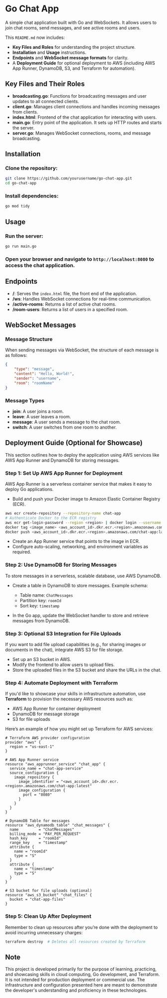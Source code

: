 # Go Chat App

A simple chat application built with Go and WebSockets. It allows users to join chat rooms, send messages, and see active rooms and users.

This `README.md` now includes:

- **Key Files and Roles** for understanding the project structure.
- **Installation** and **Usage** instructions.
- **Endpoints** and **WebSocket message formats** for clarity.
- A **Deployment Guide** for optional deployment to AWS (including AWS App Runner, DynamoDB, S3, and Terraform for automation).


## Key Files and Their Roles

- **broadcasting.go**: Functions for broadcasting messages and user updates to all connected clients.
- **client.go**: Manages client connections and handles incoming messages from clients.
- **index.html**: Frontend of the chat application for interacting with users.
- **main.go**: Entry point of the application. It sets up HTTP routes and starts the server.
- **server.go**: Manages WebSocket connections, rooms, and message broadcasting.

## Installation

### Clone the repository:

```bash
git clone https://github.com/yourusername/go-chat-app.git
cd go-chat-app
```

### Install dependencies:

```bash
go mod tidy
```

## Usage

### Run the server:

```bash
go run main.go
```

### Open your browser and navigate to `http://localhost:8080` to access the chat application.

## Endpoints

- **/**: Serves the `index.html` file, the front end of the application.
- **/ws**: Handles WebSocket connections for real-time communication.
- **/active-rooms**: Returns a list of active chat rooms.
- **/room-users**: Returns a list of users in a specified room.

## WebSocket Messages

### Message Structure

When sending messages via WebSocket, the structure of each message is as follows:

```json
{
    "type": "message",
    "content": "Hello, World!",
    "sender": "username",
    "room": "roomName"
}
```

### Message Types

- **join**: A user joins a room.
- **leave**: A user leaves a room.
- **message**: A user sends a message to the chat room.
- **switch**: A user switches from one room to another.

## Deployment Guide (Optional for Showcase)

This section outlines how to deploy the application using AWS services like AWS App Runner and DynamoDB for storing messages.

### Step 1: Set Up AWS App Runner for Deployment

AWS App Runner is a serverless container service that makes it easy to deploy Go applications.

- Build and push your Docker image to Amazon Elastic Container Registry (ECR).
  
```bash
aws ecr create-repository --repository-name chat-app
# Authenticate Docker to the ECR registry
aws ecr get-login-password --region <region> | docker login --username AWS --password-stdin <aws_account_id>.dkr.ecr.<region>.amazonaws.com
docker tag <image_name> <aws_account_id>.dkr.ecr.<region>.amazonaws.com/chat-app:latest
docker push <aws_account_id>.dkr.ecr.<region>.amazonaws.com/chat-app:latest
```

- Create an App Runner service that points to the image in ECR.
- Configure auto-scaling, networking, and environment variables as required.

### Step 2: Use DynamoDB for Storing Messages

To store messages in a serverless, scalable database, use AWS DynamoDB.

- Create a table in DynamoDB to store messages. Example schema:
    - Table name: `ChatMessages`
    - Partition key: `roomId`
    - Sort key: `timestamp`

- In the Go app, update the WebSocket handler to store and retrieve messages from DynamoDB.

### Step 3: Optional S3 Integration for File Uploads

If you want to add file upload capabilities (e.g., for sharing images or documents in the chat), integrate AWS S3 for file storage.

- Set up an S3 bucket in AWS.
- Modify the frontend to allow users to upload files.
- Store the uploaded files in the S3 bucket and share the URLs in the chat.

### Step 4: Automate Deployment with Terraform

If you'd like to showcase your skills in infrastructure automation, use **Terraform** to provision the necessary AWS resources such as:

- AWS App Runner for container deployment
- DynamoDB for message storage
- S3 for file uploads

Here’s an example of how you might set up Terraform for AWS services:

```hcl
# Terraform AWS provider configuration
provider "aws" {
  region = "us-east-1"
}

# AWS App Runner service
resource "aws_apprunner_service" "chat_app" {
  service_name = "chat-app-service"
  source_configuration {
    image_repository {
      image_identifier = "<aws_account_id>.dkr.ecr.<region>.amazonaws.com/chat-app:latest"
      image_configuration {
        port = "8080"
      }
    }
  }
}

# DynamoDB Table for messages
resource "aws_dynamodb_table" "chat_messages" {
  name         = "ChatMessages"
  billing_mode = "PAY_PER_REQUEST"
  hash_key     = "roomId"
  range_key    = "timestamp"
  attribute {
    name = "roomId"
    type = "S"
  }
  attribute {
    name = "timestamp"
    type = "S"
  }
}

# S3 bucket for file uploads (optional)
resource "aws_s3_bucket" "chat_files" {
  bucket = "chat-app-files"
}
```

### Step 5: Clean Up After Deployment

Remember to clean up resources after you’re done with the deployment to avoid incurring unnecessary charges:

```bash
terraform destroy  # Deletes all resources created by Terraform
```

## Note

This project is developed primarily for the purpose of learning, practicing, and showcasing skills in cloud computing, Go development, and Terraform. It is not intended for production deployment or commercial use. The infrastructure and configuration presented here are meant to demonstrate the developer's understanding and proficiency in these technologies.
```
